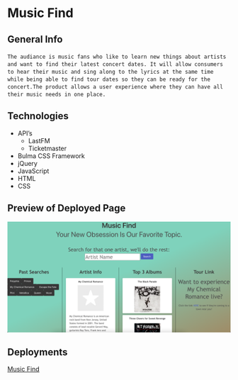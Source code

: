 # Music Find

## General Info
``
    The audiance is music fans who like to learn new things about artists and want to find their latest concert dates. It will allow consumers to hear their music and sing along to the lyrics at the same time while being able to find tour dates so they can be ready for the concert.The product allows a user experience where they can have all their music needs in one place.
``

## Technologies
* API’s
    * LastFM
    * Ticketmaster
* Bulma CSS Framework
* jQuery
* JavaScript
* HTML
* CSS

## Preview of Deployed Page
![Preview of Music-Find](./assets/images/music-find-preview.png)

## Deployments
[Music Find](https://justjulio95.github.io/music-find/)
